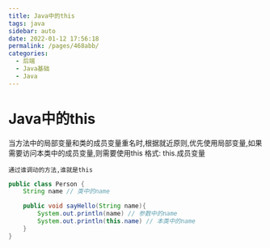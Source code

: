 ```yaml
---
title: Java中的this
tags: java
sidebar: auto
date: 2022-01-12 17:56:18
permalink: /pages/468abb/
categories: 
  - 后端
  - Java基础
  - Java
---
```


# Java中的this
当方法中的局部变量和类的成员变量重名时,根据就近原则,优先使用局部变量,如果需要访问本类中的成员变量,则需要使用this
格式: this.成员变量

``通过谁调动的方法,谁就是this``

``` java
public class Person {
    String name // 类中的name

    public void sayHello(String name){
        System.out.println(name) // 参数中的name
        System.out.println(this.name) // 本类中的name
    }
}

```